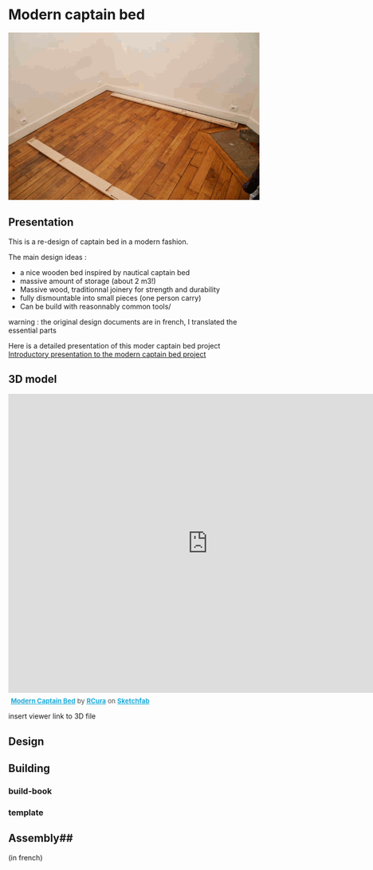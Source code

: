 # Modern captain bed #

![Image](./result/bed_assembly.gif)

## Presentation ##

This is a re-design of captain bed in a modern fashion.

The main design ideas :
 - a nice wooden bed inspired by nautical captain bed
 - massive amount of storage (about 2 m3!)
 - Massive wood, traditionnal joinery for strength and durability
 - fully dismountable into small pieces (one person carry)
 - Can be build with reasonnably common tools/
 
 
warning : the original design documents are in french, I translated the essential parts

Here is a detailed presentation of this moder captain bed project
[Introductory presentation to the modern captain bed project](./presentation/modern_captain_bed_overall_presentation.pdf)


## 3D model

 

<div class="sketchfab-embed-wrapper"><iframe width="800" height="600" src="https://sketchfab.com/models/c7bc11224e4042eab323be94998c2b65/embed" frameborder="0" allowvr allowfullscreen mozallowfullscreen="true" webkitallowfullscreen="true" onmousewheel=""></iframe>

<p style="font-size: 13px; font-weight: normal; margin: 5px; color: #4A4A4A;">
    <a href="https://sketchfab.com/models/c7bc11224e4042eab323be94998c2b65?utm_medium=embed&utm_source=website&utm_campain=share-popup" target="_blank" style="font-weight: bold; color: #1CAAD9;">Modern Captain Bed</a>
    by <a href="https://sketchfab.com/RCura?utm_medium=embed&utm_source=website&utm_campain=share-popup" target="_blank" style="font-weight: bold; color: #1CAAD9;">RCura</a>
    on <a href="https://sketchfab.com?utm_medium=embed&utm_source=website&utm_campain=share-popup" target="_blank" style="font-weight: bold; color: #1CAAD9;">Sketchfab</a>
</p>
</div>

insert viewer
link to 3D file

## Design

## Building
### build-book
### template

## Assembly##
(in french)
 
